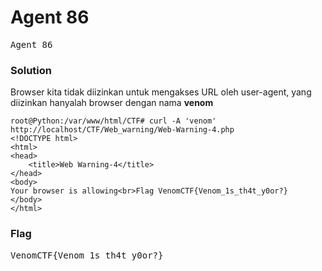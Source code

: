 <h1><b>Agent 86</h1></b>
<pre>
Agent 86
</pre>
</b><h3>Solution</h3></b>
<p>Browser kita tidak diizinkan untuk mengakses URL oleh user-agent, yang diizinkan hanyalah browser dengan nama <b>venom</b></p>

```console
root@Python:/var/www/html/CTF# curl -A 'venom' http://localhost/CTF/Web_warning/Web-Warning-4.php
<!DOCTYPE html>
<html>
<head>
	<title>Web Warning-4</title>
</head>
<body>
Your browser is allowing<br>Flag VenomCTF{Venom_1s_th4t_y0or?}
</body>
</html>
```
</b><h3>Flag</h3></b>
<pre>
VenomCTF{Venom_1s_th4t_y0or?}
</pre>
